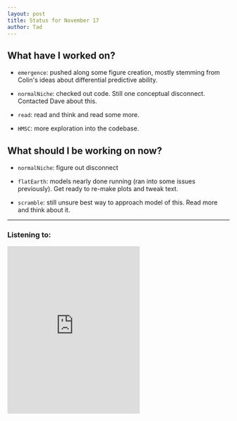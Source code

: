 ```yaml
---
layout: post 
title: Status for November 17 
author: Tad
---
```

 
## What have I worked on?
 
* `emergence`: pushed along some figure creation, mostly stemming from Colin's ideas about differential predictive ability.

* `normalNiche`: checked out code. Still one conceptual disconnect. Contacted Dave about this. 

* `read`: read and think and read some more. 

* `HMSC`: more exploration into the codebase.



 
 
## What should I be working on now? 
 
* `normalNiche`: figure out disconnect 
 
* `flatEarth`: models nearly done running (ran into some issues previously). Get ready to re-make plots and tweak text.

* `scramble`: still unsure best way to approach model of this. Read more and think about it. 



 
--- 
 
### Listening to: 
 
<iframe src='https://embed.spotify.com/?uri=spotify%3Atrack%3A7ofZgS5xDW0XodfjaXWvZG' width='300' height='380' frameborder='0' allowtransparency='true'></iframe> 
 
<i class='fa fa-code' style='color:pink'></i> 
